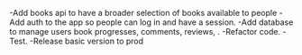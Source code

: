 -Add books api to have a broader selection of books available to people
-Add auth to the app so people can log in and have a session.
-Add database to manage users book progresses, comments, reviews, .
-Refactor code.
-Test.
-Release basic version to prod
